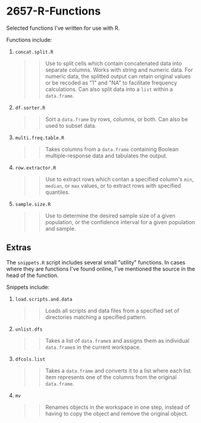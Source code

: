 2657-R-Functions
================

Selected functions I've written for use with R.

Functions include:
    
1. `concat.split.R`

    >> Use to split cells which contain concatenated data into separate columns. Works with string and numeric data. For numeric data, the splitted output can retain original values or be recoded as "1" and "NA" to facilitate frequency calculations. Can also split data into a `list` within a `data.frame`.
    
1. `df.sorter.R`

    >> Sort a `data.frame` by rows, columns, or both. Can also be used to subset data.
    
1. `multi.freq.table.R`

    >> Takes columns from a `data.frame` containing Boolean multiple-response data and tabulates the output.

1. `row.extractor.R`

    >> Use to extract rows which contan a specified column's `min`, `median`, or `max` values, or to extract rows with specified quantiles.

1. `sample.size.R`

    >> Use to determine the desired sample size of a given population, or the confidence interval for a given population and sample. 

## Extras

The `snippets.R` script includes several small "utility" functions. In cases where they are functions I've found online, I've mentioned the source in the head of the function.

Snippets include:

1. `load.scripts.and.data`

    >> Loads all scripts and data files from a specified set of directories matching a specified pattern.

1. `unlist.dfs`

    >> Takes a list of `data.frame`s and assigns them as individual `data.frame`s in the current workspace.

1. `dfcols.list`

    >> Takes a `data.frame` and converts it to a list where each list item represents one of the columns from the original `data.frame`.

1. `mv`

    >> Renames objects in the workspace in one step, instead of having to copy the object and remove the original object.